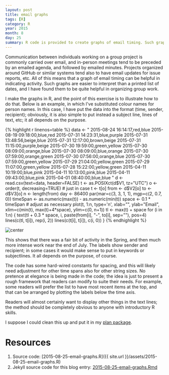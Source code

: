 ```yaml
---
layout: post
title: email graphs
tags: [R]
category: R
year: 2015
month: 8
day: 25
summary: R code is provided to create graphs of email timing. Such graphs can be helpful in documenting progress in group projects for which email frequency is of interest.
---
```


Communication between individuals working on a group project is commonly
carried over email, and in-person meetings tend to be preceded by an emailed
agenda, and followed by emailed minutes.  Projects organized around GitHub or
similar systems tend also to have email updates for issue reports, etc.  All of
this means that a graph of email timing can be helpful in indicating activity.
Such graphs are easier to interpret than a printed list of dates, and I have
found them to be quite helpful in organizing group work.

I make the graphs in R, and the point of this exercise is to illustrate how to
do that.  Below is an example, in which I've substituted colour names for
person names. In this case, I have put the data into the format (time, sender,
recipient); obviously, it is also simple to put instead a subject line, lines
of text, etc; it all depends on the purpose.


{% highlight r linenos=table %}
data <- "
2015-08-24 16:14:17,red,blue
2015-08-19 09:18:00,blue,red
2015-07-31 14:23:31,blue,purple
2015-07-31 13:48:56,beige,blue
2015-07-31 12:17:00,brown,beige
2015-07-31 11:15:00,purple,beige
2015-07-30 19:59:00,green,yellow
2015-07-30 08:09:00,orange,blue
2015-07-30 08:09:00,blue,orange
2015-07-30 07:59:00,orange,green
2015-07-30 07:56:00,orange,blue
2015-07-30 07:59:00,green,yellow
2015-07-29 21:04:00,yellow,green
2015-07-29 11:07:00,green,yellow
2015-07-28 15:22:00,yellow,green
2015-04-11 10:19:00,blue,pink
2015-04-11 10:13:00,pink,blue
2015-04-11 09:43:00,blue,pink
2015-04-01 08:40:00,blue,blue
"
d <- read.csv(text=data, header=FALSE)
t <- as.POSIXct(d$V1, tz="UTC")
o <- order(t, decreasing=TRUE) # just in case
t <- t[o]
from <- d$V2[o]
to <- d$V3[o]
n <- length(from)
day <- 86400
par(mar=c(3, 3, 1, 1), mgp=c(2, 0.7, 0))
timeSpan <- as.numeric(max(t)) - as.numeric(min(t))
space <- 0.1 * timeSpan # adjust as necessary
plot(t, 1:n, type='n', xlab="", ylab="Email", xlim=c(min(t), max(t)+4*space), ylim=c(0, n+1))
tl <- max(t) + space
for (i in 1:n) {
    text(tl + 0.3 * space, i, paste(from[i], "-", to[i], sep=""), pos=4)
    lines(c(tl, t[i]), rep(i, 2))
    lines(c(t[i], t[i]), c(i, 0))
}
{% endhighlight %}

![center](http://dankelley.github.io/figs/2015-08-25-email-graphs/unnamed-chunk-1-1.png) 

This shows that there was a fair bit of activity in the Spring, and then much
more intense work near the end of July.  The labels show sender and recipient;
in some cases it would make sense to put in keywords or subjectlines. It all
depends on the purpose, of course.

The code has some hard-wired constants for spacing, and this will likely need
adjustment for other time spans also for other string sizes.  No pretence at
elegance is being made in the code; the idea is just to present a rough
framework that readers can modify to suite their needs.  For example, some
readers will prefer the list to have most recent items at the top, and that can
be arranged by plotting the labels below the time axis.

Readers will almost certainly want to display other things in the text lines;
the method should be completely obvious to anyone with introductory R skills.

I suppose I could clean this up and put it in my [plan
package](https://github.com/dankelley/plan).

# Resources

1. Source code: [2015-08-25-email-graphs.R]({{ site.url }}/assets/2015-08-25-email-graphs.R)
2. Jekyll source code for this blog entry: [2015-08-25-email-graphs.Rmd](https://raw.github.com/dankelley/dankelley.github.io/master/assets/2015-08-25-email-graphs.Rmd)
